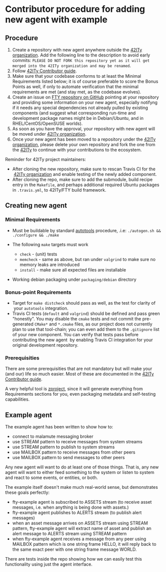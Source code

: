 # Contributor procedure for adding new agent with example

## Procedure

1. Create a repository with new agent anywhere outside the [42ITy
   organization](https://github.com/42ITy).
   Add the following line to the description to avoid early commits:
   `PLEASE DO NOT FORK this repository yet as it will get merged into the
   42ITy organization and may be renamed`.
2. Follow [42ITy Contributor guide](http://42ITy.org/contributing.html).
3. Make sure that your codebase conforms to at least the Minimal Requirements
   listed below; it is of course preferable to score the Bonus Points as well,
   if only to automate verification that the minimal requirements are met (and
   stay met, as the codebase evolves).
4. Create an issue on [FTY repository on GitHub](https://github.com/42ITy/FTY)
   pointing at your repository and providing some information on your new agent,
   especially notifyng if it needs any special dependencies not already pulled
   by existing components (and suggest what corresponding run-time and development
   package names might be in Debian/Ubuntu, and in RHEL/CentOS/OpenSUSE worlds).
5. As soon as you have the approval, your repository with new agent will be
   moved under [42ITy organization](https://github.com/42ITy).
6. Once your new agent has been moved to a repository under the
   [42ITy organization](https://github.com/42ITy), please delete your own
   repository and fork the one from the [42ITy](https://github.com/42ITy)
   to continue with your contributions to the ecosystem.

Reminder for 42ITy project maintainers:
* After cloning the new repository, make sure to rescan Travis CI for the
  [42ITy organization](https://travis-ci.org/profile/42ity) and enable testing
  of the newly added component.
* After cloning the repo, make sure to add the submodule, build recipe entry in
  the `Makefile`, and perhaps additional required Ubuntu packages in `.travis.yml`,
  to 42ITy/FTY build framework.

## Creating new agent 

### Minimal Requirements

* Must be buildable by standard
  [autotools](https://en.wikipedia.org/wiki/GNU_Build_System) procedure, .i.e:
`./autogen.sh && ./configure && ./make`   

* The following `make` targets must work
  * `check` - (unit) tests
  * `memcheck` - same as above, but ran under `valgrind` to make sure no memory
    leaks are introduced
  * `install` - make sure all expected files are installable

* Working debian packaging under `packaging/debian` directory 

### Bonus-point Requirements

* Target for `make distcheck` should pass as well, as the test for clarity of
  your `autotools` integration.
* Travis CI tests (`default` and `valgrind`) should be defined and pass green
  "honestly". You may disable the `cmake` tests and not commit the pre-generated
  `CMake*` and `*.cmake` files, as our project does not currently plan to use
  that tool-chain; you can even add them to the `.gitignore` list of your new
  component. You can verify that tests pass before contributing the new agent
  by enabling Travis CI integration for your original development repository.

### Prerequisities

There are some prerequisities that are not mandatory but will make your (and
our) life so much easier. Most of these are documented in the
[42ITy Contributor guide](http://42ity.org/contributing.html).

A very helpful tool is [zproject](https://github.com/zeromq/zproject), since
it will generate everything from Requirements sections for you, even packaging
metadata and self-testing capabilities.

## Example agent

The example agent has been written to show how to:

* connect to malamute messaging broker
* use STREAM pattern to receive messages from system streams
* use STREAM pattern to publish to system streams
* use MAILBOX pattern to receive  messages from other peers
* use MAILBOX pattern to send messages to other peers

Any new agent will want to do at least one of those things. That is, any new
agent will want to either feed something to the system or listen to system and
react to some events, or entities, or both.

The example itself doesn't make much real-world sense, but demonstrates these
goals perfectly:

* fty-example agent is subscribed to ASSETS stream (to receive asset messages,
  i.e. when anything is being done with assets.)
* fty-example agent publishes to ALERTS stream (to publish alert messages)
* when an asset message arrives on ASSETS stream using STREAM pattern,
  fty-example agent will extract name of asset and publish an alert message to
  ALERTS stream using STREAM pattern
* when fty-example agent receives a message from any peer using MAILBOX pattern
  which is one string frame HELLO, it will reply back to the same exact peer
  with one string frame message WORLD.

There are tests inside the repo showing how we can easily test this functionality
using just the agent interface. 

